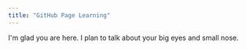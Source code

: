 ```yaml
---
title: "GitHub Page Learning"
---
```


I'm glad you are here. I plan to talk about your big eyes and small nose.
